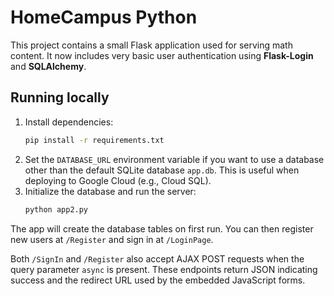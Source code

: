 # HomeCampus Python

This project contains a small Flask application used for serving math content. It now includes very basic user authentication using **Flask-Login** and **SQLAlchemy**.

## Running locally

1. Install dependencies:
   ```bash
   pip install -r requirements.txt
   ```
2. Set the `DATABASE_URL` environment variable if you want to use a database other than the default SQLite database `app.db`. This is useful when deploying to Google Cloud (e.g., Cloud SQL).
3. Initialize the database and run the server:
   ```bash
   python app2.py
   ```

The app will create the database tables on first run. You can then register new users at `/Register` and sign in at `/LoginPage`.

Both `/SignIn` and `/Register` also accept AJAX POST requests when the query
parameter `async` is present. These endpoints return JSON indicating success and
the redirect URL used by the embedded JavaScript forms.

